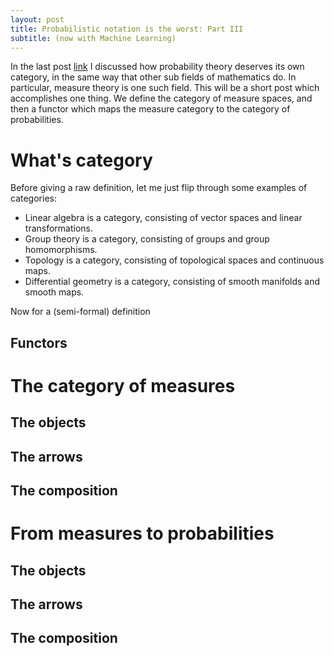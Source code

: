 ```yaml
---
layout: post
title: Probabilistic notation is the worst: Part III
subtitle: (now with Machine Learning)
---
```


<!-- Summary:  measure theory works pretty well with category theory.  We can extend the projection map into a functor to create the category of probability theory.  So first review measure theory.  The objects are cones of measures (define measure), and the arrows are conditional distributions.  Composition is the chain rule.

Baye's Theorem just says that the conditional measures form a groupoid.

PGMs:  It's tempting to relate PGMs because they are directed networks, but this does not quite work. PGMs are the probabilistic analog of computation graphs.  A computation graph is just a graphical representation of a way of computing a function.  So any function has a family of computation graphs. We can embed the space of computation graphs into the space of PGMs by embedding into Dirac measures.
-->

In the last post [link]() I discussed how probability theory deserves its own category, in the same way that other sub fields of mathematics do.  In particular, measure theory is one such field.  This will be a short post which accomplishes one thing.  We define the category of measure spaces, and then a functor which maps the measure category to the category of probabilities.

# What's category
Before giving a raw definition, let me just flip through some examples of categories:
  - Linear algebra is a category, consisting of vector spaces and linear transformations.
  - Group theory is a category, consisting of groups and group homomorphisms.
  - Topology is a category, consisting of topological spaces and continuous maps.
  - Differential geometry is a category, consisting of smooth manifolds and smooth maps.

Now for a (semi-formal) definition

## Functors


# The category of measures

## The objects

## The arrows

## The composition

# From measures to probabilities

## The objects

## The arrows

## The composition
